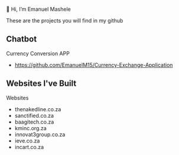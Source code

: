 👋 Hi, I’m Emanuel Mashele 

These are the projects you will find in  my github

Chatbot
-

Currency Conversion APP
- https://github.com/EmanuelM15/Currency-Exchange-Application

Websites I've Built
-

Websites 

- thenakedline.co.za
- sanctified.co.za
- baagitech.co.za
- kminc.org.za
- innovat3group.co.za
- ieve.co.za
- incart.co.za


